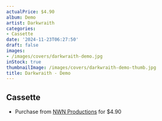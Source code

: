 ```yaml
---
actualPrice: $4.90
album: Demo
artist: Darkwraith
categories:
- Cassette
date: '2024-11-23T06:27:50'
draft: false
images:
- /images/covers/darkwraith-demo.jpg
inStock: true
thumbnailImage: /images/covers/darkwraith-demo-thumb.jpg
title: Darkwraith - Demo
---
```


## Cassette
* Purchase from [NWN Productions](http://shop.nwnprod.com/index.php?route=product/product&path=73&product_id=12551&sort=pd.name&order=ASC) for $4.90
